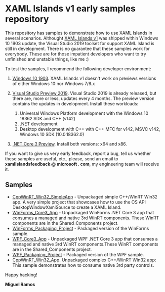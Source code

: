 # XAML Islands v1 early samples repository

This repository has samples to demonstrate how to use XAML Islands in several scenarios. Althought [XAML Islands v1](https://blogs.windows.com/windowsdeveloper/2019/06/13/XAML-islands-v1-updates-and-roadmap/#r17cU1yReAgMH700.97) was shipped within Windows 10 1903 update, the Visual Studio 2019 toolset for support XAML Island is still in development. There is no guarantee that these samples work for everybody. These are for those impatient developers who want to try unfinished and unstable things, like me :) 

To test the samples, I recommend the following developer environment:

1. [Windows 10 1903](https://www.microsoft.com/en-us/software-download/windows10). XAML Islands v1 doesn't work on previews versions of either Windows 10 nor Windows 7/8.x
2. [Visual Studio Preview 2019](https://visualstudio.microsoft.com/vs/preview/). Visual Studio 2019 is already released, but there are, more or less, updates every 4 months. The preview version contains the updates in development. Install these workloads:
   1. Universal Windows Platform development with the Windows 10 18362 SDK and C++ (v142)
   2. .NET development
   3. Desktop development with C++ with C++ MFC for v142, MSVC v142, Windows 10 SDK (10.0.18362.0)

3. [.NET Core 3 Preview](https://dotnet.microsoft.com/download/dotnet-core/3.0). Install both versions: x64 and x86. 

If you want to give us very early feedback, report a bug, tell us whether these samples are useful, etc.,  please, send an email to __xamlIslandsfeedback @ microsoft . com__, my engineering team will receive it. 

## Samples

* [CppWinRT_Win32_SimpleApp](/1903_Samples/CppWinRT_Win32_App/CppWinRT_Win32_SimpleApp/)  - Unpackaged simple C++/WinRT Win32 app. A very simple project that showcases how to use the OS API DesktopWindowXamlSource to create a XAML Island.
* [WinForms_Core3_App](1/903_Samples/CppWinRT_Win32_App/WinForms_Core3_App/) - Unpackaged WinForms .NET Core 3 app that consumes a managed and native 3rd WinRT components. These WinRT components are in the Shared_Components project.
* [WinForms_Packaging_Project](1903_Samples/CppWinRT_Win32_App/WinForms_Packaging_Project) - Packaged version of the WinForms sample.
* [WPF_Core3_App](/1903_Samples/CppWinRT_Win32_App/WPF_Core3_App/) - Unpackaged WPF .NET Core 3 app that consumes a managed and native 3rd WinRT components.These WinRT components are in the Shared_Components project.
* [WPF_Packaging_Project](/1903_Samples/CppWinRT_Win32_App/WPF_Packaging_Project/) - Packaged version of the WPF sample. 
* [CppWinRT_Win32_App](/1903_Samples/CppWinRT_Win32_App/CppWinRT_Win32_App/). Unpackaged complex C++/WinRT Win32 app: This sample demonstrates how to consume native 3rd party controls.



Happy hacking!

__Miguel Ramos__


